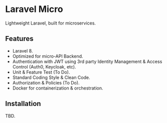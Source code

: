 # Laravel Micro
Lightweight Laravel, built for microservices.

## Features
- Laravel 8.
- Optimized for micro-API Backend.
- Authentication with JWT using 3rd party Identity Management & Access Control (Auth0, Keycloak, etc).
- Unit & Feature Test (To Do).
- Standard Coding Style & Clean Code.
- Authorization & Policies (To Do).
- Docker for containerization & orchestration.

## Installation
TBD.

